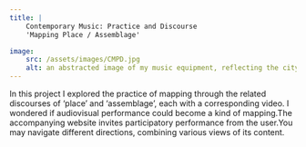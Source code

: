 ```yaml
---
title: | 
    Contemporary Music: Practice and Discourse
    'Mapping Place / Assemblage'

image:
    src: /assets/images/CMPD.jpg
    alt: an abstracted image of my music equipment, reflecting the city lights
---
```

In this project I explored the practice of mapping through the related discourses of ‘place’ and ‘assemblage’, each with a corresponding video. I wondered if audiovisual performance could become a kind of mapping.The accompanying website invites participatory performance from the user.You may navigate different directions, combining various views of its content.